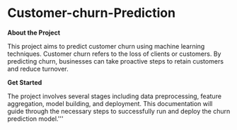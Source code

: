 # Customer-churn-Prediction
**About the Project**

This project aims to predict customer churn using machine learning techniques. Customer churn refers to the loss of clients or customers. By predicting churn, businesses can take proactive steps to retain customers and reduce turnover.

**Get Started**

The project involves several stages including data preprocessing, feature aggregation, model building, and deployment. This documentation will guide through the necessary steps to successfully run and deploy the churn prediction model.'''
